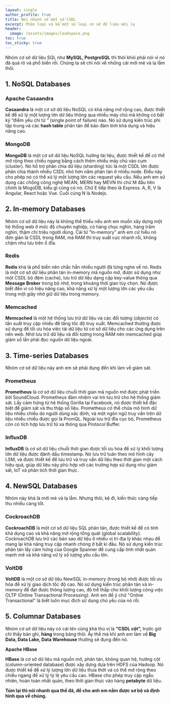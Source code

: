 ```yaml
---
layout: single
author_profile: true
title: Nói nhanh về một số CSDL
excerpt: Phân loại và kể một số loại cơ sở dữ liệu mới lạ
header:
  image: /assets/images/leadspace.png
toc: true
toc_sticky: true
---
```


Nhóm cơ sở dữ liệu SQL như **MySQL, PostgreSQL** thì thôi khỏi phải nói vì nó đã quá rõ và phổ biến rồi. Chúng ta sẽ chỉ nói về những cái mới mẻ và lạ lẫm thôi.

## 1. NoSQL Databases

### **Apache Casaandra**

**Casaandra** là một cơ sở dữ liệu NoSQL có khả năng mở rộng cao, được thiết kế để xử lý một lượng lớn dữ liệu thông qua nhiều máy chủ mà không có bất kỳ “điểm yếu chí tử “ (single point of failure) nào. Nó sử dụng kiến trúc phi tập trung và các **hash table** phân tán để bảo đảm tính khả dụng và hiệu năng cao.

### **MongoDB**

**MongoDB** là một cơ sở dữ liệu NoSQL hướng tài liệu, được thiết kế để có thể mở rộng theo chiều ngang bằng cách thêm nhiều máy chủ vào cụm (cluster). Nó hỗ trợ phân chia dữ liệu (sharding) tức là một CSDL lớn được phân chia thành nhiều CSDL nhỏ hơn nằm phân tán ở nhiều node. Điều này cho phép nó có thể xử lý một lượng lớn các request yêu cầu. Nếu anh em sử dụng các chồng công nghệ MEAN, MERN hay MEVN thì chữ M đầu tiên chính là MogoDB, kiểu gì cũng có nó. Chữ E tiếp theo là Express. A, R, V là Angular, React hoặc Vue. Cuối cùng N là Nodejs.

## **2. In-memory Databases**

Nhóm cơ sở dữ liệu này là không thể thiếu nếu anh em muốn xây dựng một hệ thống web ở mức độ chuyên nghiệp, có hàng chục nghìn, hàng trăm nghìn, thậm chí triệu người dùng. Cái từ "In-memory" anh em cứ hiểu nó đơn giản là CSDL trong RAM, mà RAM thì truy suất cực nhanh rồi, không chậm như lưu trên ổ đĩa.

### Redis

**Redis** khá là phổ biến nên chắc hẳn nhiều người đã từng nghe về nó. Redis là một cơ sở dữ liệu phân tán in-memory mã nguồn mở, được sử dụng như một CSDL bộ đệm (cache), lưu trữ dữ liệu dạng cặp key-value thông qua **Message Broker** trong bộ nhớ, trong khoảng thời gian tùy chọn. Nó được biết đến vì có hiệu năng cao, khả năng xử lý một lượng lớn các yêu cầu trong một giây nhờ giữ dữ liệu trong memory.

### **Memcached**

**Memcached** là một hệ thống lưu trữ dữ liệu và các đối tượng (_objects_) có tần suất truy cập nhiều để tăng tốc độ truy xuất. Memcached thường được sử dụng để tối ưu hóa việc tải dữ liệu từ cơ sở dữ liệu cho các ứng dụng trên nền web. Nhờ lưu trữ dữ liệu và đối tượng trong RAM nên memcached giúp giảm số lần phải đọc nguồn dữ liệu ngoài.

## **3. Time-series Databases**

Nhóm cơ sở dữ liệu này anh em sẽ phải đụng đến khi làm về giám sát.

### Prometheus

**Prometheus** là cơ sở dữ liệu chuỗi thời gian mã nguồn mở được phát triển bởi SoundCloud. Prometheus đảm nhiệm vai trò lưu trữ cho hệ thống giám sát. Lấy cảm hứng từ hệ thống Gorilla tại Facebook, nó được thiết kế đặc biệt để giám sát và thu thập số liệu. Prometheus có thể chứa mô hình dữ liệu nhiều chiều do người dùng xác định, và một ngôn ngữ truy vấn trên dữ liệu nhiều chiều được gọi là PromQL. Ngoài lưu trữ đĩa cục bộ, Prometheus còn có tích hợp lưu trữ từ xa thông qua Protocol Buffer.

### **InfluxDB**

**InfluxDB** là cơ sở dữ liệu chuỗi thời gian được tối ưu hóa để xử lý khối lượng lớn dữ liệu được đánh dấu timestamp. Nó lưu trữ tuân theo mô hình cây LSM, và được thiết kế để lưu trữ và truy vấn dữ liệu theo thời gian một cách hiệu quả, giúp dữ liệu này phù hợp với các trường hợp sử dụng như giám sát, IoT và phân tích thời gian thực.

## 4. NewSQL Databases

Nhóm này khá là mới mẻ và lạ lẫm. Nhưng thôi, kệ đi, kiến thức càng tiếp thu nhiều càng tốt.

### **CockroachDB**

**CockroachDB** là một cơ sở dữ liệu SQL phân tán, được thiết kế để có tính khả dụng cao và khả năng mở rộng tổng quát (global scalability). CockroachDB lưu trữ các bản sao dữ liệu ở nhiều vị trí địa lý khác nhau để mang lại khả năng truy cập nhanh chóng ở bất kì đâu. Nó sử dụng kiến trúc phân tán lấy cảm hứng của Google Spanner để cung cấp tính nhất quán mạnh mẽ và khả năng xử lý số lượng yêu cầu lớn.

### **VoltDB**

**VoltDB** là một cơ sở dữ liệu NewSQL in-memory (trong bộ nhớ) được tối ưu hóa để xử lý giao dịch tốc độ cao. Nó sử dụng kiến trúc phân tán và in-memory để đạt được thông lượng cao, độ trễ thấp cho khối lượng công việc OLTP (Online Transactional Processing). Anh em để ý chữ "Online Transactional" là biết luôn mục đích sử dụng chủ yếu của nó rồi.

## **5. Columnar Databases**

Nhóm cơ sở dữ liệu này có cái tên cũng khá thú vị là **“CSDL cột”,** trước giờ chỉ thấy bản ghi, **hàng** trong bảng thôi. Ấy thế mà khi anh em làm về **Big Data, Data Lake, Data Warehouse** thường sẽ đụng đến nó.

**Apache HBase**

**HBase** là cơ sở dữ liệu mã nguồn mở, phân tán, không quan hệ, hướng cột (column-oriented database) được xây dựng dựa trên HDFS của Hadoop. Nó được thiết kế để xử lý lượng lớn dữ liệu thưa thớt và có thể mở rộng theo chiều ngang để xử lý tỷ lệ yêu cầu cao. HBase cho phép truy cập ngẫu nhiên, hoàn toàn nhất quán, theo thời gian thực vào hàng **petabyte** dữ liệu.

**Túm lại thì nói nhanh qua thế đã, để cho anh em nắm được sơ bộ và định hình qua về chúng.**
